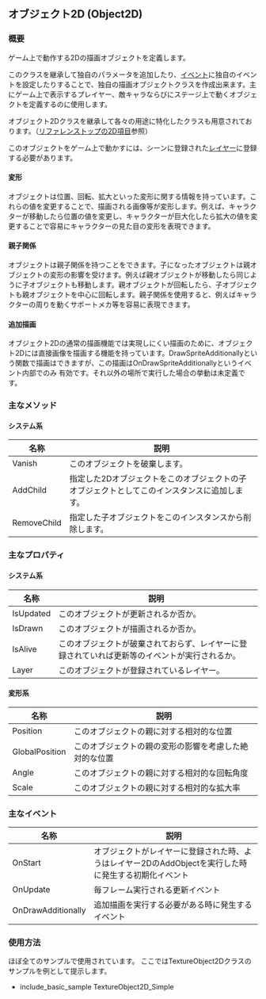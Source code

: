 ﻿## オブジェクト2D (Object2D)

### 概要

ゲーム上で動作する2Dの描画オブジェクトを定義します。

このクラスを継承して独自のパラメータを追加したり、[イベント](./Object2D.md#主なイベント)に独自のイベントを設定したりすることで、独自の描画オブジェクトクラスを作成出来ます。主にゲーム上で表示するプレイヤー、敵キャラならびにステージ上で動くオブジェクトを定義するのに使用します。

オブジェクト2Dクラスを継承して各々の用途に特化したクラスも用意されております。（[リファレンストップの2D項目](../Main.md#2d)参照）

このオブジェクトをゲーム上で動かすには、シーンに登録された[レイヤー](../Basic/Layer.md)に登録する必要があります。

#### 変形

オブジェクトは位置、回転、拡大といった変形に関する情報を持っています。これらの値を変更することで、描画される画像等が変形します。例えば、キャラクターが移動したら位置の値を変更し、キャラクターが巨大化したら拡大の値を変更することで容易にキャラクターの見た目の変形を表現できます。

#### 親子関係

オブジェクトは親子関係を持つことをできます。子になったオブジェクトは親オブジェクトの変形の影響を受けます。例えば親オブジェクトが移動したら同じように子オブジェクトも移動します。親オブジェクトが回転したら、子オブジェクトも親オブジェクトを中心に回転します。親子関係を使用すると、例えばキャラクターの周りを動くサポートメカ等を容易に表現できます。

#### 追加描画
オブジェクト2Dの通常の描画機能では実現しにくい描画のために、オブジェクト2Dには直接画像を描画する機能を持っています。DrawSpriteAdditionallyという関数で描画はできますが、この描画はOnDrawSpriteAdditionallyというイベント内部でのみ
有効です。それ以外の場所で実行した場合の挙動は未定義です。

### 主なメソッド

#### システム系
| 名称 | 説明 |
|---|---|
| Vanish | このオブジェクトを破棄します。 |
| AddChild | 指定した2Dオブジェクトをこのオブジェクトの子オブジェクトとしてこのインスタンスに追加します。 |
| RemoveChild | 指定した子オブジェクトをこのインスタンスから削除します。 |

### 主なプロパティ

#### システム系

| 名称 | 説明 |
|---|---|
| IsUpdated | このオブジェクトが更新されるか否か。 |
| IsDrawn | このオブジェクトが描画されるか否か。 |
| IsAlive | このオブジェクトが破棄されておらず、レイヤーに登録されていれば更新等のイベントが実行されるか。|
| Layer | このオブジェクトが登録されているレイヤー。 |

#### 変形系

| 名称 | 説明 |
|---|---|
| Position | このオブジェクトの親に対する相対的な位置 |
| GlobalPosition | このオブジェクトの親の変形の影響を考慮した絶対的な位置 |
| Angle | このオブジェクトの親に対する相対的な回転角度 |
| Scale | このオブジェクトの親に対する相対的な拡大率 |

### 主なイベント

| 名称 | 説明 |
|---|---|
| OnStart | オブジェクトがレイヤーに登録された時、ようはレイヤー2DのAddObjectを実行した時に発生する初期化イベント |
| OnUpdate | 毎フレーム実行される更新イベント |
| OnDrawAdditionally | 追加描画を実行する必要がある時に発生するイベント |

### 使用方法

ほぼ全てのサンプルで使用されています。
ここではTextureObject2Dクラスのサンプルを例として提示します。

* include_basic_sample TextureObject2D_Simple

